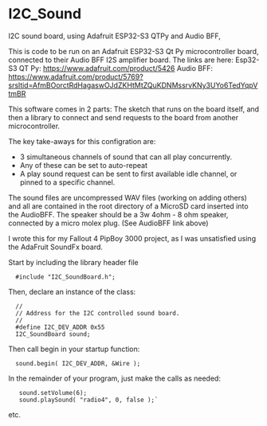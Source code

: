 # I2C_Sound
I2C sound board, using Adafruit ESP32-S3 QTPy and Audio BFF, 

This is code to be run on an Adafruit ESP32-S3 Qt Py microcontroller board, connected to their Audio BFF I2S amplifier board.
The links are here: 
Esp32-S3 QT Py: https://www.adafruit.com/product/5426
Audio BFF: https://www.adafruit.com/product/5769?srsltid=AfmBOorctRdHagaswOJdZKHtMtZQuKDNMssrvKNy3UYo6TedYqpVtmBR

This software comes in 2 parts: The sketch that runs on the board itself, and then a library to connect and send requests to the board from another microcontroller.

The key take-aways for this configration are:  
   * 3 simultaneous channels of sound that can all play concurrently.
   * Any of these can be set to auto-repeat
   * A play sound request can be sent to first available idle channel, or pinned to a specific channel.

The sound files are uncompressed WAV files (working on adding others) and all are contained in the root directory of a MicroSD card inserted into the AudioBFF. The speaker should be a 3w 4ohm - 8 ohm speaker, connected by a micro molex plug. (See AudioBFF link above)

I wrote this for my Fallout 4 PipBoy 3000 project, as I was unsatisfied using the AdaFruit SoundFx board.

Start by including the library header file 

```
  #include "I2C_SoundBoard.h";
```

Then, declare an instance of the class:  

```
  //
  // Address for the I2C controlled sound board.
  //
  #define I2C_DEV_ADDR 0x55
  I2C_SoundBoard sound;
```


Then call begin in your startup function:

```
  sound.begin( I2C_DEV_ADDR, &Wire );
```

 In the remainder of your program, just make the calls as needed:

```
   sound.setVolume(6);
   sound.playSound( "radio4", 0, false );`
```

 etc.
